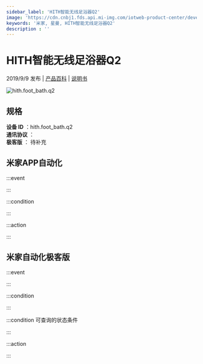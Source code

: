 ```yaml
---
sidebar_label: 'HITH智能无线足浴器Q2'
image: 'https://cdn.cnbj1.fds.api.mi-img.com/iotweb-product-center/developer_1612257932083hGX5nKtF.png?GalaxyAccessKeyId=AKVGLQWBOVIRQ3XLEW&Expires=9223372036854775807&Signature=5aI9UUX/RrIyBAlNlUTdVMJBW80='
keywords: '米家, 星曼, HITH智能无线足浴器Q2'
description : ''
---
```

# HITH智能无线足浴器Q2

2019/9/9 发布 | [产品百科](https://home.mi.com/webapp/content/baike/product/index.html?model=hith.foot_bath.q2/) | [说明书](https://home.mi.com/views/introduction.html?model=hith.foot_bath.q2&region=cn)

![hith.foot_bath.q2](https://cdn.cnbj1.fds.api.mi-img.com/iotweb-product-center/developer_1612257932083hGX5nKtF.png?GalaxyAccessKeyId=AKVGLQWBOVIRQ3XLEW&Expires=9223372036854775807&Signature=5aI9UUX/RrIyBAlNlUTdVMJBW80=)

## 规格  
> 
**设备 ID** ：hith.foot_bath.q2  
**通讯协议** ：  
**极客版**  ： 待补充 


## 米家APP自动化  

:::event  

:::

:::condition  

:::

:::action   

:::

## 米家自动化极客版  

:::event  

:::

:::condition  

:::

:::condition 可查询的状态条件  

:::

:::action  

:::

        
